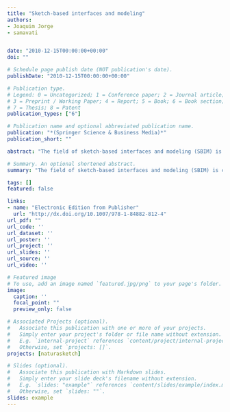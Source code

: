 ```yaml
---
title: "Sketch-based interfaces and modeling"
authors:
- Joaquim Jorge
- samavati


date: "2010-12-15T00:00:00+00:00"
doi: ""

# Schedule page publish date (NOT publication's date).
publishDate: "2010-12-15T00:00:00+00:00"

# Publication type.
# Legend: 0 = Uncategorized; 1 = Conference paper; 2 = Journal article;
# 3 = Preprint / Working Paper; 4 = Report; 5 = Book; 6 = Book section;
# 7 = Thesis; 8 = Patent
publication_types: ["6"]

# Publication name and optional abbreviated publication name.
publication: "*(Springer Science & Business Media)*"
publication_short: ""

abstract: "The field of sketch-based interfaces and modeling (SBIM) is concerned with developing methods and techniques to enable users to interact with a computer through sketching-a simple, yet highly expressive medium. SBIM blends concepts from computer graphics, human-computer interaction, artificial intelligence, and machine learning. Recent improvements in hardware, coupled with new machine learning techniques for more accurate recognition, and more robust depth inferencing techniques for sketch-based modeling, have resulted in an explosion of both sketch-based interfaces and pen-based computing devices. Presenting the first coherent, unified overview of SBIM, this unique text/reference bridges the two complementary research areas of user interaction (sketch-based interfaces), and graphical modeling and construction (sketch-based modeling). The book discusses the state of the art of this rapidly evolving field, with contributions from an international selection of experts. Also covered are sketch-based systems that allow the user to manipulate and edit existing data-from text, images, 3D shapes, and video-as opposed to modeling from scratch. Topics and features: reviews pen/stylus interfaces to graphical applications that avoid reliance on user interface modes; describes systems for diagrammatic sketch recognition, mathematical sketching, and sketch-based retrieval of vector drawings; examines pen-based user interfaces for engineering and educational applications; presents a set of techniques for sketch recognition that rely strictly on spatial information; introduces the Teddy system; a pioneering sketching interface for designing …"

# Summary. An optional shortened abstract.
summary: "The field of sketch-based interfaces and modeling (SBIM) is concerned with developing methods and techniques to enable users to interact with a computer through sketching-a simple, yet highly expressive medium. SBIM blends concepts from computer graphics, human-computer interaction, artificial intelligence, and machine learning. Recent improvements in hardware, coupled with new machine learning techniques for more accurate recognition, and more robust depth inferencing techniques for sketch-base..."

tags: []
featured: false

links:
- name: "Electronic Edition from Publisher"
  url: "http://dx.doi.org/10.1007/978-1-84882-812-4"
url_pdf: ""
url_code: ''
url_dataset: ''
url_poster: ''
url_project: ''
url_slides: ''
url_source: ''
url_video: ''

# Featured image
# To use, add an image named `featured.jpg/png` to your page's folder. 
image:
  caption: ''
  focal_point: ""
  preview_only: false

# Associated Projects (optional).
#   Associate this publication with one or more of your projects.
#   Simply enter your project's folder or file name without extension.
#   E.g. `internal-project` references `content/project/internal-project/index.md`.
#   Otherwise, set `projects: []`.
projects: [naturasketch]

# Slides (optional).
#   Associate this publication with Markdown slides.
#   Simply enter your slide deck's filename without extension.
#   E.g. `slides: "example"` references `content/slides/example/index.md`.
#   Otherwise, set `slides: ""`.
slides: example
---
```

